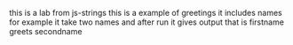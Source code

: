 this is a lab from js-strings
this is a example of greetings
it includes names 
for example it take two names and after run it gives output
that is firstname greets secondname
